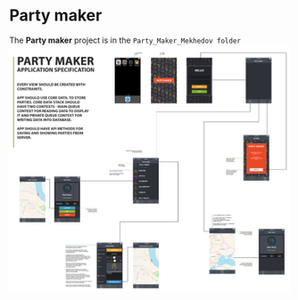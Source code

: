 # Party maker
The **Party maker** project is in the `Party_Maker_Mekhedov folder`
![My image](https://github.com/ATOM27/HW/blob/master/image.png)
